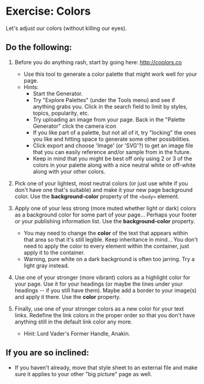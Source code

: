 # Exercise: Colors

Let's adjust our colors (without killing our eyes). 

## Do the following:

1. Before you do anything rash, start by going here: http://coolors.co  
    - Use this tool to generate a color palette that might work well for your page.
    - Hints:
        - Start the Generator.
        - Try "Explore Palettes" (under the Tools menu) and see if anything grabs you.  Click in the search field to limit by styles, topics, popularity, etc.
        - Try uploading an image from your page.  Back in the "Palette Generator" click the camera icon
        - If you like part of a palette, but not all of it, try "locking" the ones you like and hitting space to generate some other possibilities.
        - Click export and choose 'Image' (or 'SVG'?) to get an image file that you can easily reference and/or sample from in the future.
        - Keep in mind that you might be best off only using 2 or 3 of the colors in your palette along with a nice neutral white or off-white along with your other colors.
        
2. Pick one of your lightest, most neutral colors (or just use white if you don't have one that's suitable) and make it your new page background color.  Use the **background-color** property of the `<body>` element.
        
2. Apply one of your less strong (more muted whether light or dark) colors as a background color for some part of your page... Perhaps your footer or your publishing information list.  Use the **background-color** property.  
    - You may need to change the **color** of the text that appears within that area so that it's still legible.  Keep inheritance in mind... You don't need to apply the color to every element within the container, just apply it to the container.
    - Warning, pure white on a dark background is often too jarring.  Try a light gray instead.

3. Use one of your stronger (more vibrant) colors as a highlight color for your page.  Use it for your headings (or maybe the lines under your headings -- if you still have them).  Maybe add a border to your image(s) and apply it there.  Use the **color** property.

4. Finally, use one of your stronger colors as a new color for your text links.  Redefine the link colors in the proper order so that you don't have anything still in the default link color any more.
    - Hint: Lord Vader's Former Handle, Anakin.

## If you are so inclined:
- If you haven't already, move that style sheet to an external file and make sure it applies to your other "big picture" page as well.

